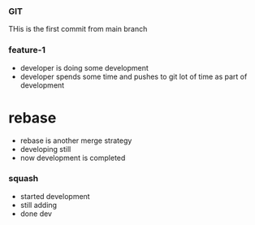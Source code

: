 ### GIT
THis is the first commit from main branch


### feature-1
* developer is doing some development
* developer spends some time and pushes to git lot of time as part of development

# rebase
* rebase is another merge strategy
* developing still
* now development is completed

### squash
* started development
* still adding
* done dev
